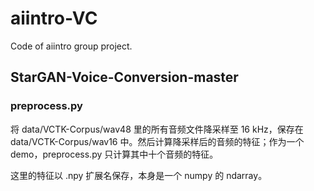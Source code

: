 # aiintro-VC

Code of aiintro group project.

## StarGAN-Voice-Conversion-master

### preprocess.py

将 data/VCTK-Corpus/wav48 里的所有音频文件降采样至 16 kHz，保存在 data/VCTK-Corpus/wav16 中。然后计算降采样后的音频的特征；作为一个 demo，preprocess.py 只计算其中十个音频的特征。

这里的特征以 .npy 扩展名保存，本身是一个 numpy 的 ndarray。

